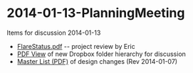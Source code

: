 # 2014-01-13-PlanningMeeting
Items for discussion 2014-01-13

 * [FlareStatus.pdf](http://ohm.bu.edu/~hazen/Frangioni_Public/Meetings/2014-01-13/FlareStatus.pdf) -- project review by Eric
 * [PDF View](http://ohm.bu.edu/~hazen/Frangioni_Public/Meetings/2014-01-13/JohnsDropbox.pdf) of new Dropbox folder hierarchy for discussion
 * [Master List (PDF)](http://ohm.bu.edu/~hazen/Frangioni_Public/Meetings/2014-01-13/Master%20List%20for%20Eric%20Hazen%20Redesigns%201_7_14.pdf) of design changes (Rev 2014-01-07)
